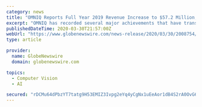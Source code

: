 ```yaml
---
category: news
title: "OMNIQ Reports Full Year 2019 Revenue Increase to $57.2 Million; Gross profit increases to $14.0 Million"
excerpt: "OMNIQ has recorded several major achievements that have transformed the Company into an AI - Machine Vision Object Recognition leader: - Launch of our SeeCube™ solution which is a ..."
publishedDateTime: 2020-03-30T21:57:00Z
webUrl: "https://www.globenewswire.com/news-release/2020/03/30/2008754/0/en/OMNIQ-Reports-Full-Year-2019-Revenue-Increase-to-57-2-Million-Gross-profit-increases-to-14-0-Million.html"
type: article

provider:
  name: GlobeNewswire
  domain: globenewswire.com

topics:
  - Computer Vision
  - AI

secured: "rDCMu64dPbzYT7tatg9H53EMIZ3Ivpg2eYq4yCgNx1uEeAor1dB4S2rA0OvG62Mgqcie64FjXT/ECkIr/QtsGqtzswT70BsCZxzGoVQyP5qe6d67cUrGi8+d6KGO4oTajm2a5JUhPYfeG4e7VtByxLEgmtKfdfN6stu25seoabU7A4FNDtD+ozzUuJ541HDWS6GNTi3czsNcoqpo79ItaDsTluDO2z8lzG7jmIPU9Yi+jaQAHEbx9i5xiEub4baOoj0NhEFKO5NZDV6LD41/EOhGMMPPoQ8ZCo+9mnzWonW5uT8N7XI0BEWjnXVeksrF;vm/VBvOziu8wRwW0FdTnGg=="
---
```


